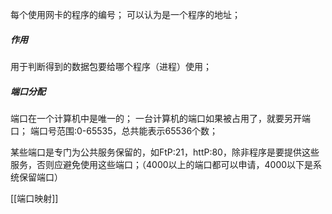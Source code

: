 每个使用网卡的程序的编号；
可以认为是一个程序的地址；
##### 作用
用于判断得到的数据包要给哪个程序（进程）使用；
##### 端口分配
端口在一个计算机中是唯一的；
一台计算机的端口如果被占用了，就要另开端口；
端口号范围:0-65535，总共能表示65536个数；

某些端口是专门为公共服务保留的，如FtP:21，httP:80，除非程序是要提供这些服务，否则应避免使用这些端口；（4000以上的端口都可以申请，4000以下是系统保留端口）

[[端口映射]]